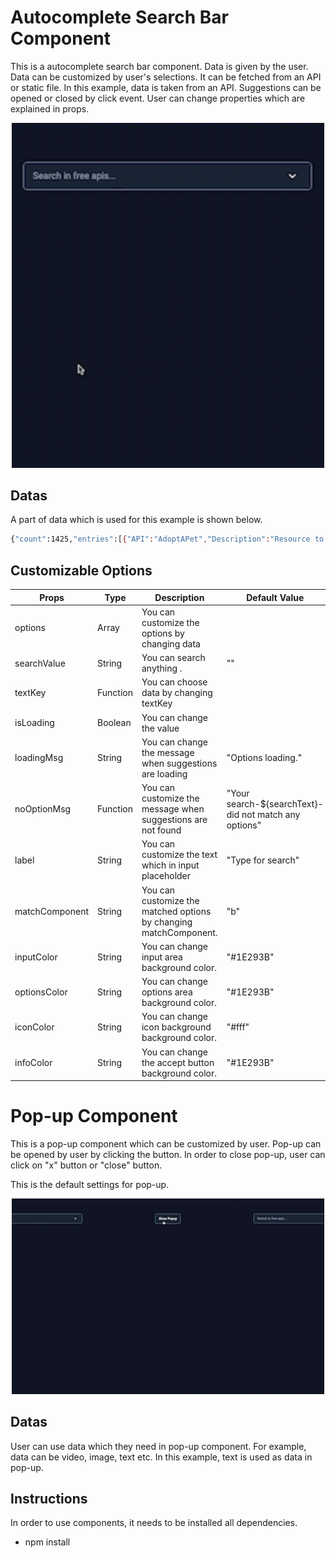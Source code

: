 # Autocomplete Search Bar Component

This is a autocomplete search bar component. Data is given by the user.
Data can be customized by user's selections. It can be fetched from an API or static file. In this example, data is taken from an API.
Suggestions can be opened or closed by click event. 
User can change properties which are explained in props.

<p align="center" >
  <img src="./public/Autocomplete.gif" alt="animated" width="500"/>
</p>

## Datas

A part of data which is used for this example is shown below.


```bash
{"count":1425,"entries":[{"API":"AdoptAPet","Description":"Resource to help get pets adopted","Auth":"apiKey","HTTPS":true,"Cors":"yes","Link":"https://www.adoptapet.com/public/apis/pet_list.html","Category":"Animals"},{"API":"Axolotl","Description":"Collection of axolotl pictures and facts","Auth":"","HTTPS":true,"Cors":"no","Link":"https://theaxolotlapi.netlify.app/","Category":"Animals"},{"API":"Cat Facts","Description":"Daily cat facts","Auth":"","HTTPS":true,"Cors":"no","Link":"https://alexwohlbruck.github.io/cat-facts/","Category":"Animals"},{"API":"Cataas","Description":"Cat as a service (cats pictures and gifs)","Auth":"","HTTPS":true,"Cors":"no","Link":"https://cataas.com/","Category":"Animals"},{"API":"Cats","Description":"Pictures of cats from Tumblr","Auth":"apiKey","HTTPS":true,"Cors":"no","Link":"https://docs.thecatapi.com/","Category":"Animals"},{"API":"Dog Facts","Description":"Random dog facts","Auth":"","HTTPS":true,"Cors":"yes","Link":"https://dukengn.github.io/Dog-facts-API/","Category":"Animals"},{"API":"Dog Facts","Description":"Random facts of Dogs","Auth":"","HTTPS":true,"Cors":"yes","Link":"https://kinduff.github.io/dog-api/","Category":"Animals"},{"API":"Dogs","Description":"Based on the Stanford Dogs Dataset","Auth":"","HTTPS":true,"Cors":"yes","Link":"https://dog.ceo/dog-api/","Category":"Animals"},
```
## Customizable Options

| Props                  | Type    | Description                                            | Default Value                                          |
|------------------------|---------|--------------------------------------------------------|--------------------------------------------------------|
| options                | Array   | You can customize the options by changing data     |                                                         |
| searchValue            | String  | You can search anything .   | ""                                                     |
| textKey                | Function| You can choose data by changing textKey                    |                                                        |
| isLoading              | Boolean | You can change the value                |                                                        |
| loadingMsg             | String  | You can change the message when suggestions are loading                | "Options loading."                                     |
| noOptionMsg            | Function| You can customize the message when suggestions are not found          | "Your search-${searchText}- did not match any options" |
| label                  | String  | You can customize the text which in input placeholder              | "Type for search"                                      |
| matchComponent         | String  | You can customize the matched options by changing matchComponent.        | "b"                                                   |
| inputColor             | String  | You can change input area background color.            | "#1E293B"                                              |
| optionsColor           | String  | You can change options area background color.              | "#1E293B"                                              |
| iconColor              | String  | You can change icon background background color.       | "#fff"                                                 |
| infoColor              | String  | You can change the accept button background color.  | "#1E293B"                                              |

# Pop-up Component

This is a pop-up component which can be customized by user. Pop-up can be opened by user by clicking the button. In order to close pop-up, user can
click on "x" button or "close" button.

This is the default settings for pop-up.
<p align="center" >
  <img src="./public/Pop-up.gif" alt="animated" width="500"/>
</p>

## Datas
User can use data which they need in pop-up component. For example, data can be video, image, text etc. 
In this example, text is used as data in pop-up.


## Instructions
In order to use components, it needs to be installed all dependencies.
 
-  npm install

